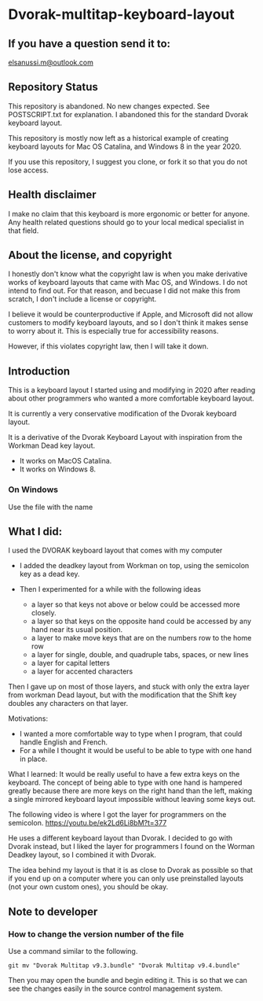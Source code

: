 # Dvorak-multitap-keyboard-layout
## If you have a question send it to:
elsanussi.m@outlook.com


## Repository Status
This repository is abandoned. No new changes expected. See POSTSCRIPT.txt for explanation. I abandoned this for the standard Dvorak keyboard layout.

This repository is mostly now left as a historical example of creating keyboard layouts for Mac OS Catalina, and Windows 8 in the year 2020.

If you use this repository, I suggest you clone, or fork it so that you do not lose access.

## Health disclaimer
I make no claim that this keyboard is more ergonomic or better for anyone. Any health related questions should go to your local medical specialist in that field.

## About the license, and copyright
I honestly don't know what the copyright law is when you make derivative works of keyboard layouts that came with Mac OS, and Windows. I do not intend to find out. For that reason, and becuase I did not make this from scratch, I don't include a license or copyright. 

I believe it would be counterproductive if Apple, and Microsoft did not allow customers to modify keyboard layouts, and so I don't think it makes sense to worry about it. This is especially true for accessibility reasons.

However, if this violates copyright law, then I will take it down.

## Introduction
This is a keyboard layout I started using and modifying in 2020 after reading about other programmers  who wanted a more comfortable keyboard layout.

It is currently a very conservative modification of the Dvorak keyboard layout.

It is a derivative of the Dvorak Keyboard Layout with inspiration from the Workman Dead key layout.
- It works on MacOS Catalina.
- It works on Windows 8.

### On Windows
Use the file with the name 

## What I did:
I used the DVORAK keyboard layout that comes with my computer
- I added the deadkey layout from Workman on top, using the semicolon key as a dead key.

- Then I experimented for a while with the following ideas
  - a layer so that keys not above or below could be accessed more closely.
  - a layer so that keys on the opposite hand could be accessed by any hand near its usual position.
  - a layer to make move keys that are on the numbers row to the home row
  - a layer for single, double, and quadruple  tabs, spaces, or new lines
  - a layer for capital letters
  - a layer for accented characters 


Then I gave up on most of those layers, and stuck with only the extra layer from workman Dead layout, but with the modification that the Shift key doubles any characters on that layer.

Motivations:
 - I wanted a more comfortable way to type when I program, that could handle English and French.
  - For a while I thought it would be useful to be able to type with one hand in place.


What I learned:
It would be really useful to have a few extra keys on the keyboard. The concept of being able to type with one hand is hampered greatly because there are more keys on the right hand than the left, making a single mirrored keyboard layout impossible without leaving some keys out.


The following video is where I got the layer for programmers on the semicolon.
https://youtu.be/ek2Ld6Li8bM?t=377

He uses a different keyboard layout than Dvorak. I decided to go with Dvorak instead, but I liked the layer for programmers I found on the Worman Deadkey layout, so I combined it with Dvorak.

The idea behind my layout is that it is as close to Dvorak as possible so that if you end up on a computer where you can only use preinstalled layouts (not your own custom ones), you should be okay. 

## Note to developer
### How to change the version number of the file
Use a command similar to the following.
```
git mv "Dvorak Multitap v9.3.bundle" "Dvorak Multitap v9.4.bundle"
```
Then you may open the bundle and begin editing it.
This is so that we can see the changes easily in the source control management system.